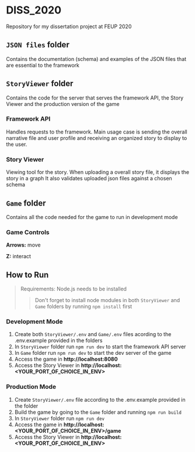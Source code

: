 DISS_2020
======

Repository for my dissertation project at FEUP 2020

`JSON files` folder
------
Contains the documentation (schema) and examples of the JSON files that are essential to the framework

`StoryViewer` folder
------
Contains the code for the server that serves the framework API, the Story Viewer and the production version of the game

### Framework API
Handles requests to the framework. Main usage case is sending the overall narrative file and user profile and receiving an organized story to display to the user.

### Story Viewer
Viewing tool for the story. When uploading a overall story file, it displays the story in a graph
It also validates uploaded json files against a chosen schema

`Game` folder
------
Contains all the code needed for the game to run in development mode

### Game Controls
**Arrows:** move

**Z:** interact

How to Run
------
> Requirements: Node.js needs to be installed
>> Don't forget to install node modules in both `StoryViewer` and `Game` folders by running `npm install` first

### Development Mode
1. Create both `StoryViewer/.env` and `Game/.env` files acording to the .env.example provided in the folders
2. In `StoryViewer` folder run `npm run dev` to start the framework API server
3. In `Game` folder run `npm run dev` to start the dev server of the game
4. Access the game in **http://<span></span>localhost:8080</span>**
5. Access the Story Viewer in **http://<span></span>localhost:<YOUR_PORT_OF_CHOICE_IN_ENV>**

### Production Mode
1. Create `StoryViewer/.env` file according to the .env.example provided in the folder
2. Build the game by going to the `Game` folder and running `npm run build`
3. In `StoryViewer` folder run `npm run dev`
4. Access the game in **http://<span></span>localhost:<YOUR_PORT_OF_CHOICE_IN_ENV>/game**
5. Access the Story Viewer in **http://<span></span>localhost:<YOUR_PORT_OF_CHOICE_IN_ENV>**
